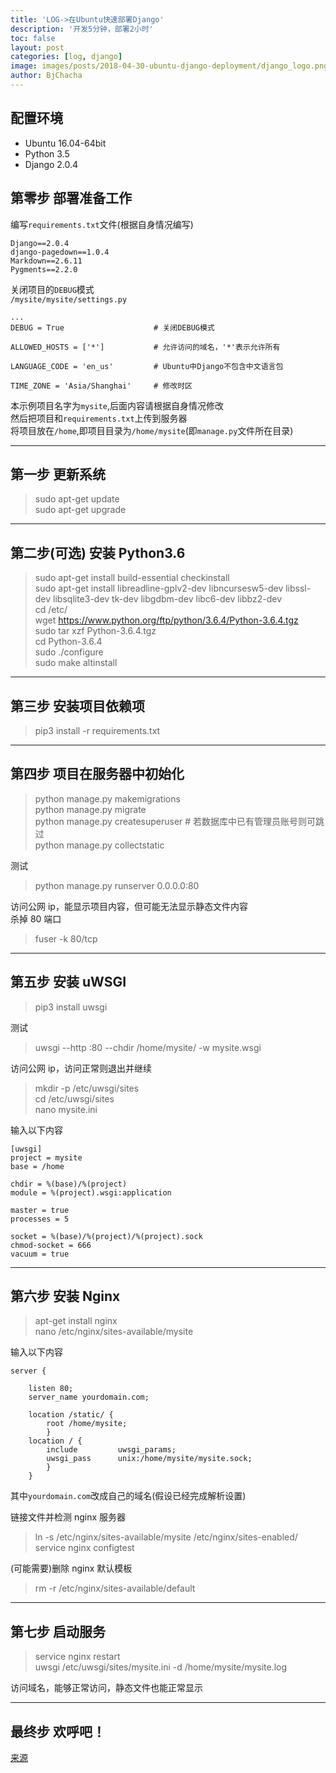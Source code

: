 ```yaml
---
title: 'LOG->在Ubuntu快速部署Django'
description: '开发5分钟，部署2小时'
toc: false
layout: post
categories: [log, django]
image: images/posts/2018-04-30-ubuntu-django-deployment/django_logo.png
author: BjChacha
---
```


## 配置环境

- Ubuntu 16.04-64bit
- Python 3.5
- Django 2.0.4

## **第零步 部署准备工作**

编写`requirements.txt`文件(根据自身情况编写)

    Django==2.0.4
    django-pagedown==1.0.4
    Markdown==2.6.11
    Pygments==2.2.0

关闭项目的`DEBUG`模式  
`/mysite/mysite/settings.py`

    ...
    DEBUG = True					# 关闭DEBUG模式

    ALLOWED_HOSTS = ['*']			# 允许访问的域名，'*'表示允许所有

    LANGUAGE_CODE = 'en_us'			# Ubuntu中Django不包含中文语言包

    TIME_ZONE = 'Asia/Shanghai'		# 修改时区

本示例项目名字为`mysite`,后面内容请根据自身情况修改  
然后把项目和`requirements.txt`上传到服务器  
将项目放在`/home`,即项目目录为`/home/mysite`(即`manage.py`文件所在目录)

---

## **第一步 更新系统**

> sudo apt-get update  
> sudo apt-get upgrade

---

## **第二步(可选) 安装 Python3.6**

> sudo apt-get install build-essential checkinstall  
> sudo apt-get install libreadline-gplv2-dev libncursesw5-dev libssl-dev libsqlite3-dev tk-dev libgdbm-dev libc6-dev libbz2-dev  
> cd /etc/  
> wget https://www.python.org/ftp/python/3.6.4/Python-3.6.4.tgz  
> sudo tar xzf Python-3.6.4.tgz  
> cd Python-3.6.4  
> sudo ./configure  
> sudo make altinstall

---

## **第三步 安装项目依赖项**

> pip3 install -r requirements.txt

---

## **第四步 项目在服务器中初始化**

> python manage.py makemigrations  
> python manage.py migrate  
> python manage.py createsuperuser # 若数据库中已有管理员账号则可跳过  
> python manage.py collectstatic

测试

> python manage.py runserver 0.0.0.0:80

访问公网 ip，能显示项目内容，但可能无法显示静态文件内容  
杀掉 80 端口

> fuser -k 80/tcp

---

## **第五步 安装 uWSGI**

> pip3 install uwsgi

测试

> uwsgi --http :80 --chdir /home/mysite/ -w mysite.wsgi

访问公网 ip，访问正常则退出并继续

> mkdir -p /etc/uwsgi/sites  
> cd /etc/uwsgi/sites  
> nano mysite.ini

输入以下内容

    [uwsgi]
    project = mysite
    base = /home

    chdir = %(base)/%(project)
    module = %(project).wsgi:application

    master = true
    processes = 5

    socket = %(base)/%(project)/%(project).sock
    chmod-socket = 666
    vacuum = true

---

## **第六步 安装 Nginx**

> apt-get install nginx  
> nano /etc/nginx/sites-available/mysite

输入以下内容

    server {

    	listen 80;
    	server_name yourdomain.com;

    	location /static/ {
    		root /home/mysite;
    		}
    	location / {
    		include         uwsgi_params;
    		uwsgi_pass      unix:/home/mysite/mysite.sock;
    		}
    	}

其中`yourdomain.com`改成自己的域名(假设已经完成解析设置)

链接文件并检测 nginx 服务器

> ln -s /etc/nginx/sites-available/mysite /etc/nginx/sites-enabled/  
> service nginx configtest

(可能需要)删除 nginx 默认模板

> rm -r /etc/nginx/sites-available/default

---

## **第七步 启动服务**

> service nginx restart  
> uwsgi /etc/uwsgi/sites/mysite.ini -d /home/mysite/mysite.log

访问域名，能够正常访问，静态文件也能正常显示

---

## **最终步 欢呼吧！**

[来源](https://www.jianshu.com/p/d6f9138fab7b)
